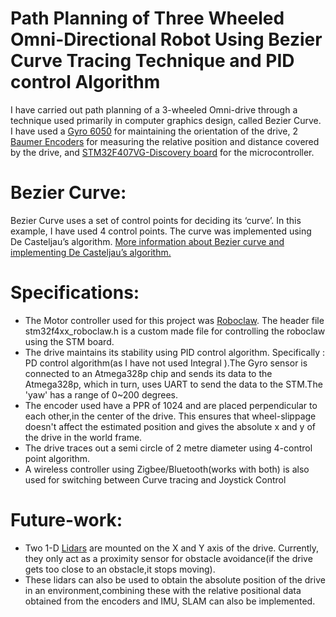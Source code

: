 # Path Planning of Three Wheeled Omni-Directional Robot Using Bezier Curve Tracing Technique and PID control Algorithm
I have carried out path planning of a 3-wheeled Omni-drive through a technique used primarily in computer graphics design, called Bezier Curve. I have used a [Gyro 6050](https://invensense.tdk.com/products/motion-tracking/6-axis/mpu-6050/) for maintaining the orientation of the drive, 2 [Baumer Encoders](https://www.baumerdistributors.com/baumer-eil580-sc10-5le-01024-a-incremental-encoder.html) for measuring the relative position and distance covered by the drive, and [STM32F407VG-Discovery board](https://www.st.com/en/evaluation-tools/stm32f4discovery.html) for the microcontroller.

# Bezier Curve:
Bezier Curve uses a set of control points for deciding its ‘curve’. In this example, I have used 4 control points. The curve was implemented using De Casteljau’s algorithm. [More information about Bezier curve and implementing De Casteljau’s algorithm.](https://javascript.info/bezier-curve)

# Specifications:
- The Motor controller used for this project was [Roboclaw](https://www.basicmicro.com/RoboClaw-2x30A-Motor-Controller_p_9.html). The header file  stm32f4xx_roboclaw.h is a custom made file for controlling the roboclaw using the STM board.
- The drive maintains its stability using PID  control algorithm. Specifically : PD control algorithm(as I have not used Integral ).The Gyro sensor is connected to an Atmega328p chip and sends its data to the Atmega328p, which in turn, uses UART to send the data to the STM.The 'yaw' has a range of 0~200 degrees.  
- The encoder used have a PPR of 1024 and are placed perpendicular to each other,in the center of the drive. This ensures that wheel-slippage doesn't affect the estimated position and gives the absolute x and y of the drive in the world frame.
- The drive traces out a semi circle of 2 metre diameter using 4-control point algorithm.
- A wireless controller using Zigbee/Bluetooth(works with both) is also used for switching between Curve tracing and Joystick Control 

# Future-work:
- Two 1-D [Lidars](http://en.benewake.com/product/detail/5c345cc2e5b3a844c472329a) are mounted on the X and Y axis of the drive. Currently, they only act as a proximity sensor for obstacle avoidance(if the drive gets too close to an obstacle,it stops moving).
- These lidars can also be used to obtain the absolute position of the drive in an environment,combining these with the relative positional data obtained from the encoders and IMU, SLAM can also be implemented.
